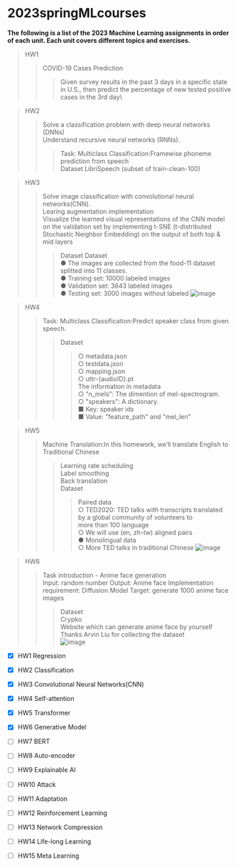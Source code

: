 # 2023springMLcourses
**The following is a list of the 2023 Machine Learning assignments in order of each unit. Each unit covers different topics and exercises.**
>HW1
>>COVID-19 Cases Prediction
>>>Given survey results in the past 3 days in a specific state in U.S., then predict the percentage of new tested positive cases in the 3rd day\

>HW2
>>Solve a classification problem with deep neural networks (DNNs)\
>>Understand recursive neural networks (RNNs).
>>>Task: Multiclass Classification:Framewise phoneme prediction from speech\
>>>Dataset LibriSpeech (subset of train-clean-100)


>HW3
>>Solve image classification with convolutional neural networks(CNN).\
>>Learing augmentation implementation\
>>Visualize the learned visual representations of the CNN model on the
validation set by implementing t-SNE (t-distributed Stochastic Neighbor
Embedding) on the output of both top & mid layers 
>>>Dataset Dataset\
>>>● The images are collected from the food-11 dataset splitted into 11 classes.\
>>>● Training set: 10000 labeled images\
>>>● Validation set: 3643 labeled images\
>>>● Testing set: 3000 images without labeled
>>>![image](https://github.com/tsunghsienchuang/2023springMLcourses/blob/main/%E6%88%AA%E5%9C%96%202023-04-18%20%E4%B8%8B%E5%8D%881.00.36.png "Work flow")

>HW4
>>Task: Multiclass Classification:Predict speaker class from given speech.
>>>Dataset
>>>>○ metadata.json\
>>>>○ testdata.json\
>>>>○ mapping.json\
>>>>○ uttr-{audioID}.pt\
>>>>The information in metadata\
>>>>○ "n_mels": The dimention of mel-spectrogram.\
>>>>○ "speakers": A dictionary.\
>>>>■ Key: speaker ids\
>>>>■ Value: "feature_path" and "mel_len"


>HW5
>>Machine Translation:In this homework, we’ll translate English to Traditional Chinese
>>>Learning rate scheduling\
>>>Label smoothing\
>>>Back translation\
>>>Dataset
>>>>Paired data\
>>>>○ TED2020: TED talks with transcripts translated by a global community of volunteers to\
>>>>more than 100 language\
>>>>○ We will use (en, zh-tw) aligned pairs\
>>>>● Monolingual data\
>>>>○ More TED talks in traditional Chinese
![image](https://github.com/tsunghsienchuang/2023springMLcourses/blob/main/%E6%88%AA%E5%9C%96%202023-04-18%20%E4%B8%8B%E5%8D%881.00.36.png "Work flow")


>HW6
>>Task introduction - Anime face generation\
>>Input: random number
>>Output: Anime face
>>Implementation requirement: Diffusion Model
>>Target: generate 1000 anime face images
>>>Dataset\
>>>Crypko\
>>>Website which can generate anime face by yourself\
>>>Thanks Arvin Liu for collecting the dataset\
![image](https://github.com/tsunghsienchuang/2023springMLcourses/blob/main/%E6%88%AA%E5%9C%96%202023-04-18%20%E4%B8%8B%E5%8D%881.09.44.png)





- [x] HW1 Regression
- [x] HW2 Classification
- [x] HW3 Convolutional Neural Networks(CNN)
- [x] HW4 Self-attention
- [x] HW5 Transformer
- [x] HW6 Generative Model
- [ ] HW7 BERT
- [ ] HW8 Auto-encoder
- [ ] HW9 Explainable AI
- [ ] HW10 Attack
- [ ] HW11 Adaptation
- [ ] HW12 Reinforcement Learning
- [ ] HW13 Network Compression
- [ ] HW14 Life-long Learning		
- [ ] HW15 Meta Learning




